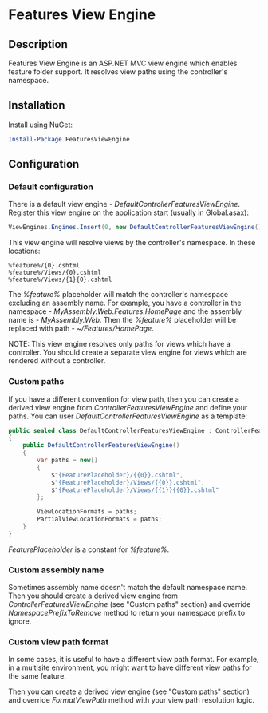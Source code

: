 # Features View Engine

## Description

Features View Engine is an ASP.NET MVC view engine which enables feature folder support. It resolves view paths using the controller's namespace.

## Installation

Install using NuGet:

```powershell
Install-Package FeaturesViewEngine
```

## Configuration

### Default configuration

There is a default view engine - _DefaultControllerFeaturesViewEngine_. Register this view engine on the application start (usually in Global.asax):

```csharp
ViewEngines.Engines.Insert(0, new DefaultControllerFeaturesViewEngine());
```

This view engine will resolve views by the controller's namespace. In these locations:

```
%feature%/{0}.cshtml
%feature%/Views/{0}.cshtml
%feature%/Views/{1}{0}.cshtml
```

The _%feature%_ placeholder will match the controller's namespace excluding an assembly name. For example, you have a controller in the namespace - _MyAssembly.Web.Features.HomePage_ and the assembly name is - _MyAssembly.Web_. Then the _%feature%_ placeholder will be replaced with path - _~/Features/HomePage_.

NOTE: This view engine resolves only paths for views which have a controller. You should create a separate view engine for views which are rendered without a controller.

### Custom paths

If you have a different convention for view path, then you can create a derived view engine from _ControllerFeaturesViewEngine_ and define your paths. You can user _DefaultControllerFeaturesViewEngine_ as a template:

```csharp
public sealed class DefaultControllerFeaturesViewEngine : ControllerFeaturesViewEngine
{
    public DefaultControllerFeaturesViewEngine()
    {
        var paths = new[]
        {
            $"{FeaturePlaceholder}/{{0}}.cshtml",
            $"{FeaturePlaceholder}/Views/{{0}}.cshtml",
            $"{FeaturePlaceholder}/Views/{{1}}{{0}}.cshtml"
        };

        ViewLocationFormats = paths;
        PartialViewLocationFormats = paths;
    }
}
```

_FeaturePlaceholder_ is a constant for _%feature%_.

### Custom assembly name

Sometimes assembly name doesn't match the default namespace name. Then you should create a derived view engine from _ControllerFeaturesViewEngine_ (see "Custom paths" section) and override _NamespacePrefixToRemove_ method to return your namespace prefix to ignore.

### Custom view path format

In some cases, it is useful to have a different view path format. For example, in a multisite environment, you might want to have different view paths for the same feature.

Then you can create a derived view engine (see "Custom paths" section) and override _FormatViewPath_ method with your view path resolution logic.
